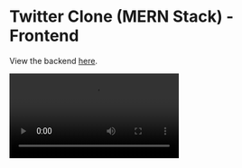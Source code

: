 # Twitter Clone (MERN Stack) - Frontend

View the backend [here](https://github.com/jason-rivera/insta-clone-be).

![](https://i.imgur.com/5RmuObA.mp4)
